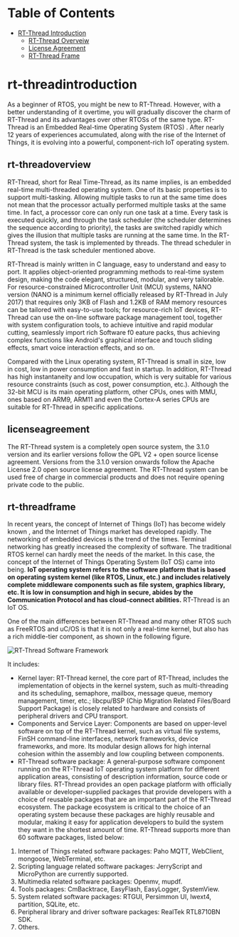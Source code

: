 # Table of Contents

* [RT-Thread Introduction](#rt-threadintroduction)
  * [RT-Thread Overveiw](#rt-threadoverview)
  * [License Agreement](#licenseagreement)
  * [RT-Thread Frame](#rt-threadframe)

# rt-threadintroduction 

As a beginner of RTOS, you might be new to RT-Thread. However, with a better understanding of it overtime, you will gradually discover the charm of RT-Thread and its advantages over other RTOSs of the same type. RT-Thread is an Embedded Real-time Operating System (RTOS) . After nearly 12 years of experiences accumulated, along with the rise of the Internet of Things, it is evolving into a powerful, component-rich IoT operating system.  

## rt-threadoverview 

RT-Thread, short for Real Time-Thread, as its name implies, is an embedded real-time multi-threaded operating system. One of its basic properties is to support multi-tasking. Allowing multiple tasks to run at the same time does not mean that the processor actually performed multiple tasks at the same time. In fact, a processor core can only run one task at a time. Every task is executed quickly, and through the task scheduler  (the scheduler determines the sequence according to priority),  the tasks are switched rapidly which gives the illusion that multiple tasks are running at the same time. In the RT-Thread system, the task is implemented by threads. The thread scheduler in RT-Thread is the task scheduler mentioned above.

RT-Thread is mainly written in C language, easy to understand and easy to port. It applies object-oriented programming methods to real-time system design, making the code elegant, structured, modular, and very tailorable. For resource-constrained Microcontroller Unit (MCU) systems, NANO  version (NANO is a minimum kernel officially released by RT-Thread in July 2017) that requires only 3KB of Flash and 1.2KB of RAM memory resources can be tailored with easy-to-use tools; for resource-rich IoT devices, RT-Thread can use the on-line software package management tool, together with system configuration tools, to achieve intuitive and rapid modular cutting, seamlessly import rich Software f0  eature packs, thus achieving complex functions like Android's graphical interface and touch sliding effects, smart voice interaction effects, and so on.

Compared with the Linux operating system, RT-Thread is small in size, low in cost, low in power consumption and fast in startup. In addition, RT-Thread has high instantaneity and low occupation, which is very suitable for various resource constraints (such as cost, power consumption, etc.). Although the 32-bit MCU is its main operating platform, other CPUs, ones with MMU, ones based on ARM9, ARM11 and even the Cortex-A series CPUs are suitable for RT-Thread in specific applications.

## licenseagreement

The RT-Thread system is a completely open source system, the 3.1.0 version and its earlier versions follow the GPL V2 + open source license agreement. Versions from the 3.1.0 version onwards follow the Apache License 2.0 open source license agreement. The RT-Thread system can be used free of charge in commercial products and does not require opening private code to the public.

## rt-threadframe

In recent years, the concept of Internet of Things (IoT) has become widely known , and the Internet of Things market has developed rapidly. The networking of embedded devices is the trend of the times. Terminal networking has greatly increased the complexity of software. The traditional RTOS kernel can hardly meet the needs of the market. In this case, the concept of the Internet of Things Operating System (IoT OS) came into being. **IoT operating system refers to the software platform that is based on operating system kernel (like RTOS, Linux, etc.) and includes relatively complete middleware components such as file system, graphics library, etc. It is low in consumption and high in secure, abides by the Communication Protocol and has cloud-connect abilities.** RT-Thread is an IoT OS. 

One of the main differences between RT-Thread and many other RTOS such as FreeRTOS and uC/OS is that it is not only a real-time kernel, but also has a rich middle-tier component, as shown in the following figure.

![RT-Thread Software Framework](figures/02Software_framework_diagram.png)

It includes: 

- Kernel layer: RT-Thread kernel, the core part of RT-Thread, includes the implementation of objects in the kernel system, such as multi-threading and its scheduling, semaphore, mailbox, message queue, memory management, timer, etc.; libcpu/BSP (Chip Migration Related Files/Board Support Package) is closely related to hardware and consists of peripheral drivers and CPU transport. 
- Components and Service Layer: Components are based on upper-level software on top of the RT-Thread kernel, such as virtual file systems, FinSH command-line interfaces, network frameworks, device frameworks, and more. Its modular design allows for high internal cohesion within the assembly and low coupling between components.
- RT-Thread software package: A general-purpose software component running on the RT-Thread IoT operating system platform for different application areas, consisting of description information, source code or library files. RT-Thread provides an open package platform with officially available or developer-supplied packages that provide developers with a choice of reusable packages that are an important part of the RT-Thread ecosystem. The package ecosystem is critical to the choice of an operating system because these packages are highly reusable and modular, making it easy for application developers to build the system they want in the shortest amount of time.  RT-Thread supports more than 60 software packages, listed below: 

1. Internet of Things related software packages: Paho MQTT, WebClient, mongoose, WebTerminal, etc.
2. Scripting language related software packages: JerryScript and MicroPython are currently supported.
3. Multimedia related software packages: Openmv, mupdf.
4. Tools packages: CmBacktrace, EasyFlash, EasyLogger, SystemView.
5. System related software packages: RTGUI, Persimmon UI, lwext4, partition, SQLite, etc.
6. Peripheral library and driver software packages: RealTek RTL8710BN SDK.
7. Others.
